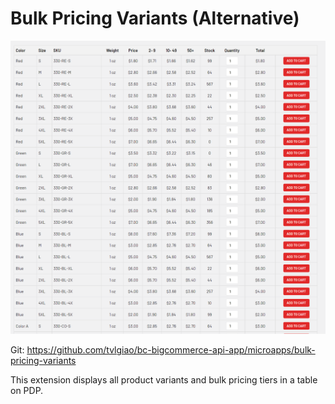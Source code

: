 # Bulk Pricing Variants (Alternative)

![Bulk pricing variants](img/bulk-pricing-variants.png)

Git: https://github.com/tvlgiao/bc-bigcommerce-api-app/microapps/bulk-pricing-variants

This extension displays all product variants and bulk pricing tiers in a table on PDP.



